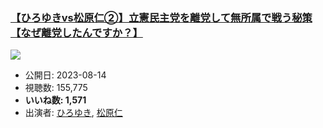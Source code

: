 ### [【ひろゆきvs松原仁②】立憲民主党を離党して無所属で戦う秘策【なぜ離党したんですか？】](https://www.youtube.com/watch?v=rbYql3rs6JU)
[![](https://img.youtube.com/vi/rbYql3rs6JU/sddefault.jpg)](https://www.youtube.com/watch?v=rbYql3rs6JU)
-   公開日: 2023-08-14
-   視聴数: 155,775
-   **いいね数: 1,571**
-   出演者: [ひろゆき](/rehacq_fan/people/ひろゆき "wikilink"), [松原仁](/rehacq_fan/people/松原仁 "wikilink")
